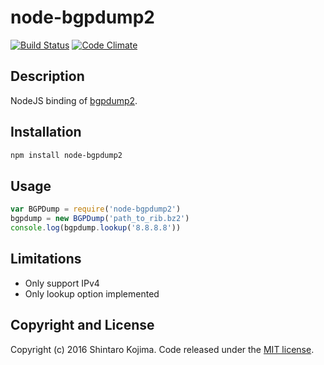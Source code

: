 # node-bgpdump2

[![Build Status](https://travis-ci.org/codeout/node-bgpdump2.svg)](https://travis-ci.org/codeout/node-bgpdump2)
[![Code Climate](https://codeclimate.com/github/codeout/node-bgpdump2.png)](https://codeclimate.com/github/codeout/node-bgpdump2)

## Description

NodeJS binding of [bgpdump2](https://github.com/yasuhiro-ohara-ntt/bgpdump2).

## Installation

```zsh
npm install node-bgpdump2
```

## Usage

```js
var BGPDump = require('node-bgpdump2')
bgpdump = new BGPDump('path_to_rib.bz2')
console.log(bgpdump.lookup('8.8.8.8'))
```

## Limitations

* Only support IPv4
* Only lookup option implemented

## Copyright and License

Copyright (c) 2016 Shintaro Kojima. Code released under the [MIT license](LICENSE).


